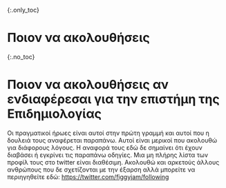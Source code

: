 {:.only_toc}
# Ποιον να ακολουθήσεις

{:.no_toc}
# Ποιον να ακολουθήσεις αν ενδιαφέρεσαι για την επιστήμη της Επιδημιολογίας

Οι πραγματικοί ήρωες είναι αυτοί στην πρώτη γραμμή και αυτοί που η δουλειά τους αναφέρεται παραπάνω. Αυτοί είναι μερικοί που ακολουθώ για διάφορους λόγους. H αναφορά τους εδώ δε σημαίνει ότι έχουν διαβάσει ή εγκρίνει τις παραπάνω οδηγίες. Μια μη πλήρης λίστα των προφίλ τους στο twitter είναι διαθέσιμη. Ακολουθώ και αρκετούς άλλους ανθρώπους που δε σχετίζονται με την έξαρση αλλά μπορείτε να περιηγηθείτε εδώ: <https://twitter.com/figgyjam/following>
